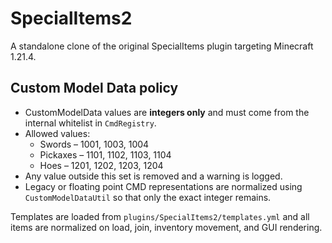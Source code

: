 # SpecialItems2

A standalone clone of the original SpecialItems plugin targeting Minecraft 1.21.4.

## Custom Model Data policy
* CustomModelData values are **integers only** and must come from the internal whitelist in `CmdRegistry`.
* Allowed values:
  * Swords – 1001, 1003, 1004
  * Pickaxes – 1101, 1102, 1103, 1104
  * Hoes – 1201, 1202, 1203, 1204
* Any value outside this set is removed and a warning is logged.
* Legacy or floating point CMD representations are normalized using `CustomModelDataUtil` so that only the exact integer remains.

Templates are loaded from `plugins/SpecialItems2/templates.yml` and all items are normalized on load, join, inventory movement, and GUI rendering.
